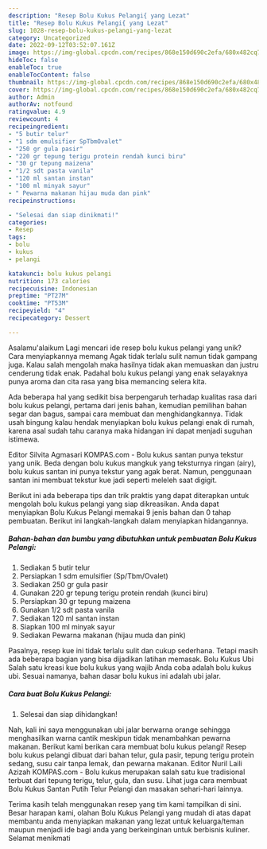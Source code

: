 ```yaml
---
description: "Resep Bolu Kukus Pelangi{ yang Lezat"
title: "Resep Bolu Kukus Pelangi{ yang Lezat"
slug: 1028-resep-bolu-kukus-pelangi-yang-lezat
category: Uncategorized
date: 2022-09-12T03:52:07.161Z
image: https://img-global.cpcdn.com/recipes/868e150d690c2efa/680x482cq70/bolu-kukus-pelangi-foto-resep-utama.jpg
hideToc: false
enableToc: true
enableTocContent: false
thumbnail: https://img-global.cpcdn.com/recipes/868e150d690c2efa/680x482cq70/bolu-kukus-pelangi-foto-resep-utama.jpg
cover: https://img-global.cpcdn.com/recipes/868e150d690c2efa/680x482cq70/bolu-kukus-pelangi-foto-resep-utama.jpg
author: Admin
authorAv: notfound
ratingvalue: 4.9
reviewcount: 4
recipeingredient:
- "5 butir telur"
- "1 sdm emulsifier SpTbmOvalet"
- "250 gr gula pasir"
- "220 gr tepung terigu protein rendah kunci biru"
- "30 gr tepung maizena"
- "1/2 sdt pasta vanila"
- "120 ml santan instan"
- "100 ml minyak sayur"
- " Pewarna makanan hijau muda dan pink"
recipeinstructions:

- "Selesai dan siap dinikmati!"
categories:
- Resep
tags:
- bolu
- kukus
- pelangi

katakunci: bolu kukus pelangi 
nutrition: 173 calories
recipecuisine: Indonesian
preptime: "PT27M"
cooktime: "PT53M"
recipeyield: "4"
recipecategory: Dessert

---
```



Asalamu'alaikum Lagi mencari ide resep bolu kukus pelangi yang unik? Cara menyiapkannya memang Agak tidak terlalu sulit namun tidak gampang juga. Kalau salah mengolah maka hasilnya tidak akan memuaskan dan justru cenderung tidak enak. Padahal bolu kukus pelangi yang enak selayaknya punya aroma dan cita rasa yang bisa memancing selera kita.


Ada beberapa hal yang sedikit bisa berpengaruh terhadap kualitas rasa dari bolu kukus pelangi, pertama dari jenis bahan, kemudian pemilihan bahan segar dan bagus, sampai cara membuat dan menghidangkannya. Tidak usah bingung kalau hendak menyiapkan bolu kukus pelangi enak di rumah, karena asal sudah tahu caranya maka hidangan ini dapat menjadi suguhan istimewa.

Editor Silvita Agmasari KOMPAS.com - Bolu kukus santan punya tekstur yang unik. Beda dengan bolu kukus mangkuk yang teksturnya ringan (airy), bolu kukus santan ini punya tekstur yang agak berat. Namun, penggunaan santan ini membuat tekstur kue jadi seperti meleleh saat digigit.


Berikut ini ada beberapa tips dan trik praktis yang dapat diterapkan untuk mengolah bolu kukus pelangi yang siap dikreasikan. Anda dapat menyiapkan Bolu Kukus Pelangi memakai 9 jenis bahan dan 0 tahap pembuatan. Berikut ini langkah-langkah dalam menyiapkan hidangannya.

<!--inarticleads1-->

##### Bahan-bahan dan bumbu yang dibutuhkan untuk pembuatan Bolu Kukus Pelangi:

1. Sediakan 5 butir telur
1. Persiapkan 1 sdm emulsifier (Sp/Tbm/Ovalet)
1. Sediakan 250 gr gula pasir
1. Gunakan 220 gr tepung terigu protein rendah (kunci biru)
1. Persiapkan 30 gr tepung maizena
1. Gunakan 1/2 sdt pasta vanila
1. Sediakan 120 ml santan instan
1. Siapkan 100 ml minyak sayur
1. Sediakan  Pewarna makanan (hijau muda dan pink)


Pasalnya, resep kue ini tidak terlalu sulit dan cukup sederhana. Tetapi masih ada beberapa bagian yang bisa dijadikan latihan memasak. Bolu Kukus Ubi Salah satu kreasi kue bolu kukus yang wajib Anda coba adalah bolu kukus ubi. Sesuai namanya, bahan dasar bolu kukus ini adalah ubi jalar. 

<!--inarticleads2-->

##### Cara buat Bolu Kukus Pelangi:


1. Selesai dan siap dihidangkan!

Nah, kali ini saya menggunakan ubi jalar berwarna orange sehingga menghasilkan warna cantik meskipun tidak menambahkan pewarna makanan. Berikut kami berikan cara membuat bolu kukus pelangi! Resep bolu kukus pelangi dibuat dari bahan telur, gula pasir, tepung terigu protein sedang, susu cair tanpa lemak, dan pewarna makanan. Editor Nuril Laili Azizah KOMPAS.com - Bolu kukus merupakan salah satu kue tradisional terbuat dari tepung terigu, telur, gula, dan susu. Lihat juga cara membuat Bolu Kukus Santan Putih Telur Pelangi dan masakan sehari-hari lainnya. 

Terima kasih telah menggunakan resep yang tim kami tampilkan di sini. Besar harapan kami, olahan Bolu Kukus Pelangi yang mudah di atas dapat membantu anda menyiapkan makanan yang lezat untuk keluarga/teman maupun menjadi ide bagi anda yang berkeinginan untuk berbisnis kuliner. Selamat menikmati
